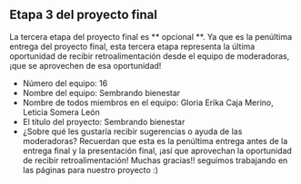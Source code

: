 ## Etapa 3 del proyecto final

La tercera etapa del proyecto final es ** opcional **. Ya que es la penúltima entrega del proyecto final, esta tercera etapa representa la última oportunidad de recibir retroalimentación desde el equipo de moderadoras, ¡que se aprovechen de esa oportunidad!

- Número del equipo: 16
- Nombre del equipo: Sembrando bienestar
- Nombre de todos miembros en el equipo: Gloria Erika Caja Merino, Leticia Somera León
- El título del proyecto: Sembrando bienestar
- ¿Sobre qué les gustaría recibir sugerencias o ayuda de las moderadoras? Recuerdan que esta es la penúltima entrega antes de la entrega final y la presentación final, ¡así que aprovechan la oportunidad de recibir retroalimentación!  Muchas gracias!! seguimos trabajando en las páginas para nuestro proyecto :)

